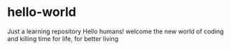 # hello-world
Just a learning repository
Hello humans!
  welcome the new world of coding and killing time for life, for better living
